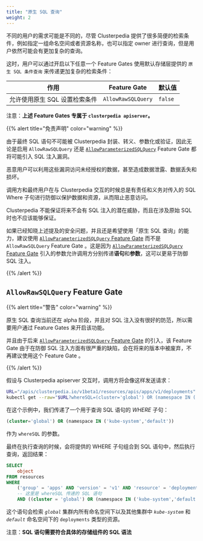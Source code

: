 ```yaml
---
title: "原生 SQL 查询"
weight: 2
---
```


不同的用户的需求可能是不同的，尽管 Clusterpedia 提供了很多简便的检索条件，例如指定一组命名空间或者资源名称，也可以指定 owner 进行查询，但是用户依然可能会有更加复杂的查询。

这时，用户可以通过开启以下任意一个 Feature Gates 使用默认存储层提供的 `原生 SQL 条件查询` 来传递更加复杂的检索条件：

| 作用 |  Feature Gate  | 默认值 |
|-----|---------------|-------|
| 允许使用原生 SQL 设置检索条件 | `AllowRawSQLQuery` | `false` |

注意：**上述 Feature Gates 专属于 `clusterpedia apiserver`。**

{{% alert title="免责声明" color="warning" %}}

由于最终 SQL 语句不可能被 Clusterpedia 封装、转义、参数化或验证，因此无论是启用 `AllowRawSQLQuery` 还是 [`AllowParameterizedSQLQuery`](./raw-parameterized-sql-query)  Feature Gate 都将可能引入 SQL 注入漏洞。

恶意用户可以利用这些漏洞访问未经授权的数据，甚至造成数据泄露、数据丢失和损坏。

调用方和最终用户在与 Clusterpedia 交互的时候总是有责任和义务对传入的 SQL Where 子句进行防御以保护数据和资源，从而阻止恶意访问。

Clusterpedia 不能保证将来不会有 SQL 注入的潜在威胁，而且在涉及原始 SQL 时也不应该能够保证。

如果已经知晓上述提及的安全问题，并且还是希望使用「原生 SQL 查询」的能力，建议使用 [`AllowParameterizedSQLQuery`  Feature Gate](./raw-parameterized-sql-query) 而不是 `AllowRawSQLQuery`  Feature Gate 。这是因为 [`AllowParameterizedSQLQuery` Feature Gate](./raw-parameterized-sql-query) 引入的参数允许调用方分别传递**语句**和**参数**，这可以更易于防御 SQL 注入。

{{% /alert %}}

## `AllowRawSQLQuery`  Feature Gate

{{% alert title="警告" color="warning" %}}

原生 SQL 查询当前还在 alpha 阶段，并且对 SQL 注入没有很好的防范，所以需要用户通过 Feature Gates 来开启该功能。

并且由于后来 [`AllowParameterizedSQLQuery`  Feature Gate](./raw-parameterized-sql-query) 的引入，该 Feature Gate 由于在防御 SQL 注入方面有很严重的缺陷，会在将来的版本中被废弃，不再建议使用这个 Feature Gate 。

{{% /alert %}}

假设与 Clusterpedia apiserver 交互时，调用方将会像这样发送请求：

```bash
URL="/apis/clusterpedia.io/v1beta1/resources/apis/apps/v1/deployments"
kubectl get --raw="$URL?whereSQL=(cluster='global') OR (namespace IN ('kube-system','default'))"
```

在这个示例中，我们传递了一个用于查询 SQL 语句的 *WHERE* 子句：

```sql
(cluster='global') OR (namespace IN ('kube-system','default'))
```

作为 `whereSQL` 的参数。

最终在执行查询的时候，会将提供的 WHERE 子句组合到 SQL 语句中，然后执行查询，返回结果：

```sql
SELECT
    object
FROM resources
WHERE
    ('group' = 'apps' AND 'version' = 'v1' AND 'resource' = 'deployments')
    -- 这里是 whereSQL 传递的 SQL 语句
    AND ((cluster = 'global') OR (namespace IN ('kube-system','default')))
```

这个语句会检索 *`global`* 集群内所有命名空间下以及其他集群中 *`kube-system`* 和 *`default`* 命名空间下的 `deployments` 类型的资源。

注意：**SQL 语句需要符合具体的存储组件的 SQL 语法**
